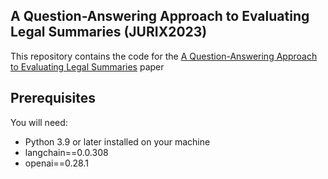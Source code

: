 ## A Question-Answering Approach to Evaluating Legal Summaries (JURIX2023)
This repository contains the code for the [A Question-Answering Approach to Evaluating Legal Summaries](https://arxiv.org/pdf/2309.15016.pdf) paper

## Prerequisites
You will need:
* Python 3.9 or later installed on your machine
* langchain==0.0.308
* openai==0.28.1

